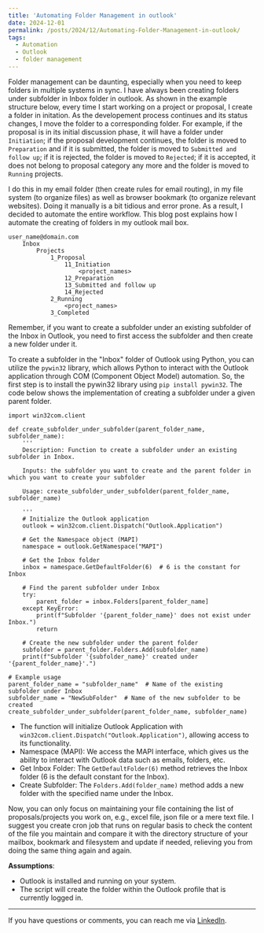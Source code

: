 ```yaml
---
title: 'Automating Folder Management in outlook'
date: 2024-12-01
permalink: /posts/2024/12/Automating-Folder-Management-in-outlook/
tags:
  - Automation
  - Outlook
  - folder management
---
```

Folder management can be daunting, especially when you need to keep folders in multiple systems in sync. I have always been creating folders under subfolder in Inbox folder in outlook. As shown in the example structure below, every time I start working on a project or proposal, I create a folder in initation. As the developement process continues and its status changes, I move the folder to a corresponding folder. For example, if the proposal is in its initial discussion phase, it will have a folder under `Initiation`; if the proposal development continues, the folder is moved to `Preparation` and if it is submitted, the folder is moved to `Submitted and follow up`; if it is rejected, the folder is moved to `Rejected`; if it is accepted, it does not belong to proposal category any more and the folder is moved to `Running` projects.

I do this in my email folder (then create rules for email routing), in my file system (to organize files) as well as browser bookmark (to organize relevant websites). Doing it manually is a bit tidious and error prone.  As a result, I decided to automate the entire workflow. This blog post explains how I automate the creating of folders in my outlook mail box.

```
user_name@domain.com
    Inbox
        Projects
            1_Proposal
                11_Initiation
                    <project_names>
                12_Preparation
                13_Submitted and follow up
                14_Rejected
            2_Running
                <project_names>
            3_Completed
```
Remember, if you want to create a subfolder under an existing subfolder of the Inbox in Outlook, you need to first access the subfolder and then create a new folder under it.

To create a subfolder in the "Inbox" folder of Outlook using Python, you can utilize the `pywin32` library, which allows Python to interact with the Outlook application through COM (Component Object Model) automation. So, the first step is to install the pywin32 library using `pip install pywin32`. The code below shows the implementation of creating a subfolder under a given parent folder.

```
import win32com.client

def create_subfolder_under_subfolder(parent_folder_name, subfolder_name):
    '''
    Description: Function to create a subfolder under an existing subfolder in Inbox.
    
    Inputs: the subfolder you want to create and the parent folder in which you want to create your subfolder

    Usage: create_subfolder_under_subfolder(parent_folder_name, subfolder_name)

    '''
    # Initialize the Outlook application
    outlook = win32com.client.Dispatch("Outlook.Application")
    
    # Get the Namespace object (MAPI)
    namespace = outlook.GetNamespace("MAPI")
    
    # Get the Inbox folder
    inbox = namespace.GetDefaultFolder(6)  # 6 is the constant for Inbox
    
    # Find the parent subfolder under Inbox
    try:
        parent_folder = inbox.Folders[parent_folder_name]
    except KeyError:
        print(f"Subfolder '{parent_folder_name}' does not exist under Inbox.")
        return
    
    # Create the new subfolder under the parent folder
    subfolder = parent_folder.Folders.Add(subfolder_name)
    print(f"Subfolder '{subfolder_name}' created under '{parent_folder_name}'.")

# Example usage
parent_folder_name = "subfolder_name"  # Name of the existing subfolder under Inbox
subfolder_name = "NewSubFolder"  # Name of the new subfolder to be created
create_subfolder_under_subfolder(parent_folder_name, subfolder_name)
```

- The function will initialize Outlook Application with `win32com.client.Dispatch("Outlook.Application")`, allowing access to its functionality. 
- Namespace (MAPI): We access the MAPI interface, which gives us the ability to interact with Outlook data such as emails, folders, etc.
- Get Inbox Folder: The `GetDefaultFolder(6)` method retrieves the Inbox folder (6 is the default constant for the Inbox).
- Create Subfolder: The `Folders.Add(folder_name)` method adds a new folder with the specified name under the Inbox.

Now, you can only focus on maintaining your file containing the list of proposals/projects you work on, e.g., excel file, json file or a mere text file. I suggest you create cron job that runs on regular basis to check the content of the file you maintain and compare it with the directory structure of your mailbox, bookmark and filesystem and update if needed, relieving you from doing the same thing again and again.

**Assumptions**:
- Outlook is installed and running on your system.
- The script will create the folder within the Outlook profile that is currently logged in.

----
If you have questions or comments, you can reach me via [LinkedIn](www.linkedin.com/in/sisayie).